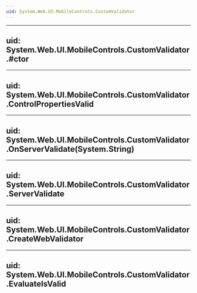 ```yaml
---
uid: System.Web.UI.MobileControls.CustomValidator
---
```


---
uid: System.Web.UI.MobileControls.CustomValidator.#ctor
---

---
uid: System.Web.UI.MobileControls.CustomValidator.ControlPropertiesValid
---

---
uid: System.Web.UI.MobileControls.CustomValidator.OnServerValidate(System.String)
---

---
uid: System.Web.UI.MobileControls.CustomValidator.ServerValidate
---

---
uid: System.Web.UI.MobileControls.CustomValidator.CreateWebValidator
---

---
uid: System.Web.UI.MobileControls.CustomValidator.EvaluateIsValid
---
